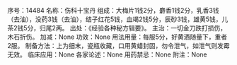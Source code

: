 序号：14484
名称：伤科十宝丹
组成：大梅片1钱2分，麝香1钱2分，乳香3钱（去油），没药3钱（去油），结子红花5钱，血竭2钱5分，辰砂3钱，雄黄5钱，儿茶2钱5分，归尾2两。
出处：《经验各种秘方辑要》。
主治：一切金刀跌打损伤，木石折伤。
加减：None
功效：None
用法用量：每服5分，好黄酒随量下，重者2服。
制备方法：上为细末，瓷瓶收藏，口用黄蜡封固，勿令泄气，如泄气则发霉无效。
临床应用：None
各家论述：None
用药禁忌：None
附注：None

